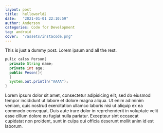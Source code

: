 ```yaml
---
layout: post
title:  helloworld2
date:   "2021-01-01 22:10:59"
author: Anderson
categories: Code for Development
tag: android
cover:  "/assets/instacode.png"
---
```


This is just a dummy post. Lorem ipsum and all the rest.

```Java
pulic calss Person{
  private String name;
  private int age;
  public Peson(){
  }
  System.out.println("AAAA");
}
```


Lorem ipsum dolor sit amet, consectetur adipisicing elit, sed do eiusmod
tempor incididunt ut labore et dolore magna aliqua. Ut enim ad minim veniam,
quis nostrud exercitation ullamco laboris nisi ut aliquip ex ea commodo
consequat. Duis aute irure dolor in reprehenderit in voluptate velit esse
cillum dolore eu fugiat nulla pariatur. Excepteur sint occaecat cupidatat non
proident, sunt in culpa qui officia deserunt mollit anim id est laborum.
